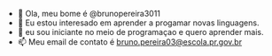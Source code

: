 - 👋 Ola, meu bome é  @brunopereira3011
- 👀 Eu estou interesado em aprender a progamar novas linguagens.
- 🌱 eu sou iniciante no meio de programaçao e quero aprender mais.
- 📫 Meu email de contato é bruno.pereira03@escola.pr.gov.br

<!---
brunopereira3011/brunopereira3011 is a ✨ special ✨ repository because its `README.md` (this file) appears on your GitHub profile.
You can click the Preview link to take a look at your changes.
--->
